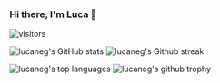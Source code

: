 ### Hi there, I'm Luca 👋

<!-- Here are some ideas to get you started:

- 🔭 I’m currently working on ...
- 🌱 I’m currently learning ...
- 👯 I’m looking to collaborate on ...
- 🤔 I’m looking for help with ...
- 💬 Ask me about ...
- 📫 How to reach me: ...
- 😄 Pronouns: ...
- ⚡ Fun fact: ...
-->

![visitors](https://visitor-badge.glitch.me/badge?page_id=lucaneg.lucaneg)

![lucaneg's GitHub stats](https://github-readme-stats.vercel.app/api?username=lucaneg&show_icons=true&hide_border=true&count_private=true&include_all_commits=true&theme=algolia) 
![lucaneg's Github streak](https://github-readme-streak-stats.herokuapp.com/?user=lucaneg&theme=algolia&hide_border=true)

![lucaneg's top languages](https://github-readme-stats.vercel.app/api/top-langs/?username=lucaneg&&layout=compact&hide_border=true&theme=algolia&count_private=true&include_all_commits=true)
![lucaneg's github trophy](https://github-profile-trophy.vercel.app/?username=lucaneg&row=1&theme=juicyfresh&no-frame=true&no-bg=true&row=2&column=3)
